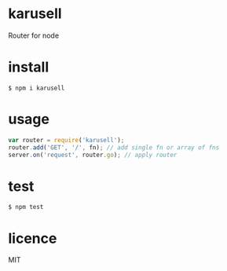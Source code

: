 # karusell
Router for node

# install
```
$ npm i karusell
```

# usage
```javascript
var router = require('karusell');
router.add('GET', '/', fn); // add single fn or array of fns
server.on('request', router.go); // apply router
```

# test
```
$ npm test
```

# licence
MIT
